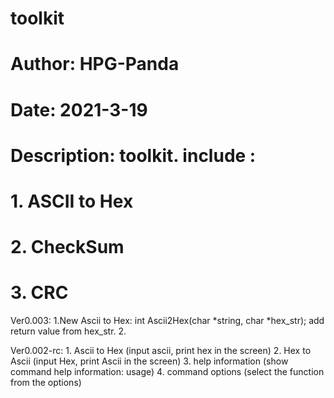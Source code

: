# toolkit 
# Author:	HPG-Panda
# Date:   	2021-3-19
# Description: 	toolkit.  include : 
#		1. ASCII to Hex
#		2. CheckSum
#		3. CRC

Ver0.003:
	1.New Ascii to Hex:  int Ascii2Hex(char *string, char *hex_str);
	  add return value from hex_str. 
	2.



 

Ver0.002-rc:
	1. Ascii to Hex		(input ascii, print hex in the screen)
	2. Hex to Ascii		(input Hex, print Ascii in the screen)
	3. help information	(show command help information: usage)
	4. command options	(select the function from the options) 
